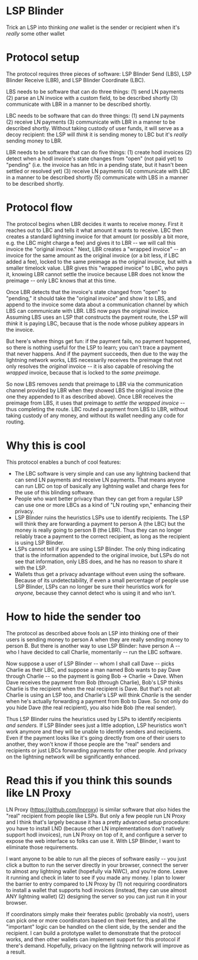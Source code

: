 # LSP Blinder
Trick an LSP into thinking *one* wallet is the sender or recipient when it's *really* some other wallet

# Protocol setup
The protocol requires three pieces of software: LSP Blinder Send (LBS), LSP Blinder Receive (LBR), and LSP Blinder Coordinate (LBC).

LBS needs to be software that can do three things: (1) send LN payments (2) parse an LN invoice with a custom field, to be described shortly (3) communicate with LBR in a manner to be described shortly.

LBC needs to be software that can do three things: (1) send LN payments (2) receive LN payments (3) communicate with LBR in a manner to be described shortly. Without taking custody of user funds, it will serve as a decoy recipient: the LSP will *think* it is sending money to LBC but it's *really* sending money to LBR.

LBR needs to be software that can do five things: (1) create hodl invoices (2) detect when a hodl invoice's state changes from "open" (not paid yet) to "pending" (i.e. the invoice has an htlc in a pending state, but it hasn't been settled or resolved yet) (3) receive LN payments (4) communicate with LBC in a manner to be described shortly (5) communicate with LBS in a manner to be described shortly.

# Protocol flow
The protocol begins when LBR decides it wants to receive money. First it reaches out to LBC and tells it what amount it wants to receive. LBC then creates a standard lightning invoice for that amount (or possibly a bit more, e.g. the LBC might charge a fee) and gives it to LBR -- we will call this invoice the "original invoice." Next, LBR creates a "wrapped invoice" -- an invoice for the same amount as the original invoice (or a bit less, if LBC added a fee), locked to the same preimage as the original invoice, but with a smaller timelock value. LBR gives this "wrapped invoice" to LBC, who pays it, knowing LBR cannot settle the invoice because LBR does not know the preimage -- only LBC knows that at this time.

Once LBR detects that the invoice's state changed from "open" to "pending," it should take the "original invoice" and show it to LBS, and append to the invoice some data about a communication channel by which LBS can communicate with LBR. LBS now pays the original invoice. Assuming LBS uses an LSP that constructs the payment route, the LSP will *think* it is paying LBC, because that is the node whose pubkey appears in the invoice.

But here's where things get fun: if the payment fails, no payment happened, so there is nothing useful for the LSP to learn; you can't trace a payment that never happens. And if the payment succeeds, then due to the way the lightning network works, LBS necessarily receives the preimage that not only resolves the *original* invoice -- it is also capable of resolving the *wrapped* invoice, because that is locked to the *same preimage.*

So now LBS removes *sends* that preimage to LBR via the communication channel provided by LBR when they showed LBS the original invoice (the one they appended to it as described above). Once LBR receives the preimage from LBS, it uses that preimage to *settle the wrapped invoice* -- thus completing the route. LBC routed a payment from LBS to LBR, without taking custody of any money, and without its wallet needing any code for routing.

# Why this is cool
This protocol enables a bunch of cool features:

- The LBC software is very simple and can use any lightning backend that can send LN payments and receive LN payments. That means anyone can run LBC on top of basically any lightning wallet and charge fees for the use of this blinding software.
- People who want better privacy than they can get from a regular LSP can use one or more LBCs as a kind of "LN routing vpn," enhancing their privacy.
- LSP Blinder ruins the heuristics LSPs use to identify recipients. The LSP will think they are forwarding a payment to person A (the LBC) but the money is really going to person B (the LBR). Thus they can no longer reliably trace a payment to the correct recipient, as long as the recipient is using LSP Blinder.
- LSPs cannot tell if you are using LSP Blinder. The only thing indicating that is the information appended to the original invoice, but LSPs do not see that information, only LBS does, and he has no reason to share it with the LSP.
- Wallets thus get a privacy advantage without even using the software. Because of its undetectability, if even a small percentage of people use LSP Blinder, LSPs can no longer be sure their heuristics work for *anyone,* because they cannot detect who is using it and who isn't.

# How to hide the sender too
The protocol as described above fools an LSP into thinking one of their users is sending money to person A when they are really sending money to person B. But there is another way to use LSP Blinder: have person A -- who I have decided to call Charlie, momentarily -- run the LBC software.

Now suppose a user of LSP Blinder -- whom I shall call Dave -- picks Charlie as their LBC, and suppose a man named Bob wants to pay Dave through Charlie -- so the payment is going Bob -> Charlie -> Dave. When Dave receives the payment from Bob (through Charlie), Bob's LSP thinks Charlie is the recipient when the real recipient is Dave. But that's not all: Charlie is using an LSP too, and Charlie's LSP will think *Charlie* is the sender when he's actually forwarding a payment from Bob to Dave. So not only do you hide Dave (the real recipient), you also hide Bob (the real sender).

Thus LSP Blinder ruins the heuristics used by LSPs to identify recipients *and senders.* If LSP Blinder sees just a little adoption, LSP heuristics won't work anymore and they will be unable to identify senders and recipients. Even if the payment looks like it's going directly from one of their users to another, they won't know if those people are the "real" senders and recipients or just LBCs forwarding payments for other people. And privacy on the lightning network will be significantly enhanced.

# Read this if you think this sounds like LN Proxy
LN Proxy (https://github.com/lnproxy) is similar software that *also* hides the "real" recipient from people like LSPs. But only a few people run LN Proxy and I think that's largely because it has a pretty advanced setup procedure: you have to install LND (because other LN implementations don't natively support hodl invoices), run LN Proxy on top of it, and configure a server to expose the web interface so folks can use it. With LSP Blinder, I want to eliminate those requirements.

I want anyone to be able to run all the pieces of software easily -- you just click a button to run the server directly in your browser, connect the server to almost any lightning wallet (hopefully via NWC), and you're done. Leave it running and check in later to see if you made any money. I plan to lower the barrier to entry compared to LN Proxy by (1) not requiring coordinators to install a wallet that supports hodl invoices (instead, they can use almost ANY lightning wallet) (2) designing the server so you can just run it in your browser.

If coordinators simply make their feerates public (probably via nostr), users can pick one or more coordinators based on their feerates, and all the "important" logic can be handled on the client side, by the sender and the recipient. I can build a prototype wallet to demonstrate that the protocol works, and then other wallets can implement support for this protocol if there's demand. Hopefully, privacy on the lightning network will improve as a result.
